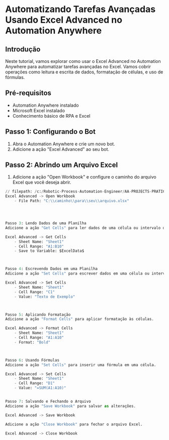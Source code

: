 # Automatizando Tarefas Avançadas Usando Excel Advanced no Automation Anywhere

## Introdução
Neste tutorial, vamos explorar como usar o Excel Advanced no Automation Anywhere para automatizar tarefas avançadas no Excel. Vamos cobrir operações como leitura e escrita de dados, formatação de células, e uso de fórmulas.

## Pré-requisitos
- Automation Anywhere instalado
- Microsoft Excel instalado
- Conhecimento básico de RPA e Excel

## Passo 1: Configurando o Bot
1. Abra o Automation Anywhere e crie um novo bot.
2. Adicione a ação "Excel Advanced" ao seu bot.

## Passo 2: Abrindo um Arquivo Excel
1. Adicione a ação "Open Workbook" e configure o caminho do arquivo Excel que você deseja abrir.
```python
// filepath: /c:/Robotic-Process-Automation-Engineer/AA-PROJECTS-PRATICES/AutomatizandoTarefasUsandoAcoesAvancadasExcel.MD
Excel Advanced -> Open Workbook
    - File Path: "C:\\caminho\\para\\seu\\arquivo.xlsx"




Passo 3: Lendo Dados de uma Planilha
Adicione a ação "Get Cells" para ler dados de uma célula ou intervalo de células.

Excel Advanced -> Get Cells
    - Sheet Name: "Sheet1"
    - Cell Range: "A1:B10"
    - Save to Variable: $ExcelData$



Passo 4: Escrevendo Dados em uma Planilha
Adicione a ação "Set Cells" para escrever dados em uma célula ou intervalo de células.

Excel Advanced -> Set Cells
    - Sheet Name: "Sheet1"
    - Cell Range: "C1"
    - Value: "Texto de Exemplo"



Passo 5: Aplicando Formatação
Adicione a ação "Format Cells" para aplicar formatação às células.

Excel Advanced -> Format Cells
    - Sheet Name: "Sheet1"
    - Cell Range: "A1:A10"
    - Format: "Bold"



Passo 6: Usando Fórmulas
Adicione a ação "Set Cells" para inserir uma fórmula em uma célula.

Excel Advanced -> Set Cells
    - Sheet Name: "Sheet1"
    - Cell Range: "D1"
    - Value: "=SUM(A1:A10)"


Passo 7: Salvando e Fechando o Arquivo
Adicione a ação "Save Workbook" para salvar as alterações.

Excel Advanced -> Save Workbook

Adicione a ação "Close Workbook" para fechar o arquivo Excel.

Excel Advanced -> Close Workbook



